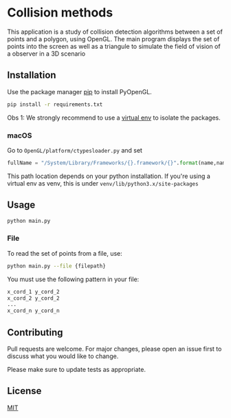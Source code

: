 # Collision methods
This application is a study of collision detection algorithms between a set of points and a polygon, using OpenGL. The main program displays the set of points into the screen as well as a triangule to simulate the field of vision of a observer in a 3D scenario

## Installation

Use the package manager [pip](https://pip.pypa.io/en/stable/) to install PyOpenGL.

```bash
pip install -r requirements.txt
```

Obs 1: We strongly recommend to use a [virtual env](https://docs.python.org/3/library/venv.html) to isolate the packages.

### macOS 

Go to `OpenGL/platform/ctypesloader.py` and set

```python
fullName = "/System/Library/Frameworks/{}.framework/{}".format(name,name)
```

This path location depends on your python installation. If you're using a virtual env as venv, this is under `venv/lib/python3.x/site-packages`

## Usage

```bash
python main.py
```

### File

To read the set of points from a file, use:

```bash
python main.py --file {filepath}
``` 

You must use the following pattern in your file:

```txt
x_cord_1 y_cord_2
x_cord_2 y_cord_2
...
x_cord_n y_cord_n
```

## Contributing
Pull requests are welcome. For major changes, please open an issue first to discuss what you would like to change.

Please make sure to update tests as appropriate.

## License
[MIT](https://choosealicense.com/licenses/mit/)